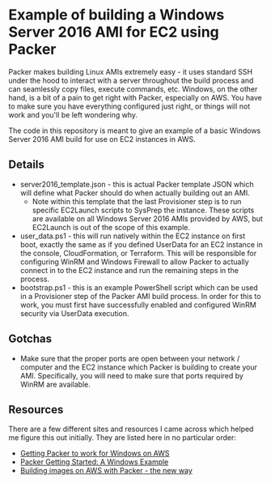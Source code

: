 # Example of building a Windows Server 2016 AMI for EC2 using Packer

Packer makes building Linux AMIs extremely easy - it uses standard SSH under the hood to interact with a server throughout the build process and can seamlessly copy files, execute commands, etc. Windows, on the other hand, is a bit of a pain to get right with Packer, especially on AWS. You have to make sure you have everything configured just right, or things will not work and you'll be left wondering why.

The code in this repository is meant to give an example of a basic Windows Server 2016 AMI build for use on EC2 instances in AWS.

## Details

* server2016_template.json - this is actual Packer template JSON which will define what Packer should do when actually building out an AMI.
  * Note within this template that the last Provisioner step is to run specific EC2Launch scripts to SysPrep the instance. These scripts are available on all Windows Server 2016 AMIs provided by AWS, but EC2Launch is out of the scope of this example.
* user_data.ps1 - this will run natively within the EC2 instance on first boot, exactly the same as if you defined UserData for an EC2 instance in the console, CloudFormation, or Terraform. This will be responsible for configuring WinRM and Windows Firewall to allow Packer to actually connect in to the EC2 instance and run the remaining steps in the process.
* bootstrap.ps1 - this is an example PowerShell script which can be used in a Provisioner step of the Packer AMI build process. In order for this to work, you must first have successfully enabled and configured WinRM security via UserData execution.

## Gotchas

* Make sure that the proper ports are open between your network / computer and the EC2 instance which Packer is building to create your AMI. Specifically, you will need to make sure that ports required by WinRM are available.

## Resources

There are a few different sites and resources I came across which helped me figure this out initially. They are listed here in no particular order:

* [Getting Packer to work for Windows on AWS](http://blog.petegoo.com/2016/05/10/packer-aws-windows/)
* [Packer Getting Started: A Windows Example](https://www.packer.io/intro/getting-started/build-image.html#a-windows-example)
* [Building images on AWS with Packer - the new way](https://david-obrien.net/2016/12/packer-and-aws-windows-server-2016/)
